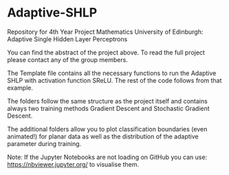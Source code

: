 # Adaptive-SHLP
Repository for 4th Year Project Mathematics University of Edinburgh: Adaptive Single Hidden Layer Perceptrons

You can find the abstract of the project above. To read the full project please contact any of the group members. 

The Template file contains all the necessary functions to run the Adaptive SHLP with activation function SReLU. The rest of the code follows from that example. 

The folders follow the same structure as the project itself and contains always two training methods Gradient Descent and Stochastic Gradient Descent. 

The additional folders allow you to plot classification boundaries (even animated!) for planar data as well as the distribution of the adaptive parameter during training. 


Note: If the Jupyter Notebooks are not loading on GitHub you can use:  https://nbviewer.jupyter.org/ to visualise them. 

